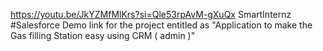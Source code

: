 https://youtu.be/JkYZMfMlKrs?si=Qle53rpAvM-gXuQx
SmartInternz #Salesforce
Demo link for the project entitled as "Application to make the Gas filling Station easy using CRM ( admin )"
